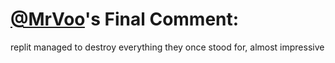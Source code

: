 # [@MrVoo](https://replit.com/@MrVoo)'s Final Comment:

replit managed to destroy everything they once stood for, almost impressive